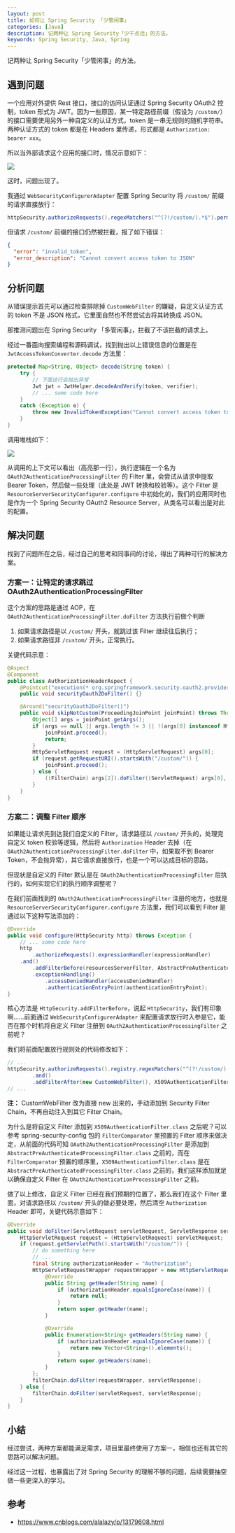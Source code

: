 ```yaml
---
layout: post
title: 如何让 Spring Security 「少管闲事」
categories: [Java]
description: 记两种让 Spring Security「少干点活」的方法。
keywords: Spring Security, Java, Spring
---
```


记两种让 Spring Security「少管闲事」的方法。

## 遇到问题

一个应用对外提供 Rest 接口，接口的访问认证通过 Spring Security OAuth2 控制，token 形式为 JWT。因为一些原因，某一特定路径前缀（假设为 `/custom/`）的接口需要使用另外一种自定义的认证方式，token 是一串无规则的随机字符串。两种认证方式的 token 都是在 Headers 里传递，形式都是 `Authorization: bearer xxx`。

所以当外部请求这个应用的接口时，情况示意如下：

![](/images/posts/java/spring-security-traffic.png)

这时，问题出现了。

我通过 `WebSecurityConfigurerAdapter` 配置 Spring Security 将 `/custom/` 前缀的请求直接放行：

```java
httpSecurity.authorizeRequests().regexMatchers("^(?!/custom/).*$").permitAll();
```

但请求 `/custom/` 前缀的接口仍然被拦截，报了如下错误：

```json
{
  "error": "invalid_token",
  "error_description": "Cannot convert access token to JSON"
}
```

## 分析问题

从错误提示首先可以通过检查排除掉 `CustomWebFilter` 的嫌疑，自定义认证方式的 token 不是 JSON 格式，它里面自然也不然尝试去将其转换成 JSON。

那推测问题出在 Spring Security 「多管闲事」，拦截了不该拦截的请求上。

经过一番面向搜索编程和源码调试，找到抛出以上错误信息的位置是在 `JwtAccessTokenConverter.decode` 方法里：

```java
protected Map<String, Object> decode(String token) {
    try {
        // 下面这行会抛出异常
        Jwt jwt = JwtHelper.decodeAndVerify(token, verifier);
        // ... some code here
    }
    catch (Exception e) {
        throw new InvalidTokenException("Cannot convert access token to JSON", e);
    }
}
```

调用堆栈如下：

![](/images/posts/java/spring-security-callstack.png)

从调用的上下文可以看出（高亮那一行），执行逻辑在一个名为 `OAuth2AuthenticationProcessingFilter` 的 Filter 里，会尝试从请求中提取 Bearer Token，然后做一些处理（此处是 JWT 转换和校验等）。这个 Filter 是 `ResourceServerSecurityConfigurer.configure` 中初始化的，我们的应用同时也是作为一个 Spring Security OAuth2 Resource Server，从类名可以看出是对此的配置。

## 解决问题

找到了问题所在之后，经过自己的思考和同事间的讨论，得出了两种可行的解决方案。

### 方案一：让特定的请求跳过 OAuth2AuthenticationProcessingFilter

这个方案的思路是通过 AOP，在 `OAuth2AuthenticationProcessingFilter.doFilter` 方法执行前做个判断

1. 如果请求路径是以 `/custom/` 开头，就跳过该 Filter 继续往后执行；
2. 如果请求路径非 `/custom/` 开头，正常执行。

关键代码示意：

```java
@Aspect
@Component
public class AuthorizationHeaderAspect {
    @Pointcut("execution(* org.springframework.security.oauth2.provider.authentication.OAuth2AuthenticationProcessingFilter.doFilter(..))")
    public void securityOauth2DoFilter() {}

    @Around("securityOauth2DoFilter()")
    public void skipNotCustom(ProceedingJoinPoint joinPoint) throws Throwable {
        Object[] args = joinPoint.getArgs();
        if (args == null || args.length != 3 || !(args[0] instanceof HttpServletRequest && args[1] instanceof javax.servlet.ServletResponse && args[2] instanceof FilterChain)) {
            joinPoint.proceed();
            return;
        }
        HttpServletRequest request = (HttpServletRequest) args[0];
        if (request.getRequestURI().startsWith("/custom/")) {
            joinPoint.proceed();
        } else {
            ((FilterChain) args[2]).doFilter((ServletRequest) args[0], (ServletResponse) args[1]);
        }
    }
}
```

### 方案二：调整 Filter 顺序 

如果能让请求先到达我们自定义的 Filter，请求路径以 `/custom/` 开头的，处理完自定义 token 校验等逻辑，然后将 `Authorization` Header 去掉（在 `OAuth2AuthenticationProcessingFilter.doFilter` 中，如果取不到 Bearer Token，不会抛异常），其它请求直接放行，也是一个可以达成目标的思路。

但现状是自定义的 Filter 默认是在 `OAuth2AuthenticationProcessingFilter` 后执行的，如何实现它们的执行顺序调整呢？

在我们前面找到的 `OAuth2AuthenticationProcessingFilter` 注册的地方，也就是 `ResourceServerSecurityConfigurer.configure` 方法里，我们可以看到 Filter 是通过以下这种写法添加的：

```java
@Override
public void configure(HttpSecurity http) throws Exception {
    // ... some code here
    http
        .authorizeRequests().expressionHandler(expressionHandler)
    .and()
        .addFilterBefore(resourcesServerFilter, AbstractPreAuthenticatedProcessingFilter.class)
        .exceptionHandling()
            .accessDeniedHandler(accessDeniedHandler)
            .authenticationEntryPoint(authenticationEntryPoint);
}
```

核心方法是 `HttpSecurity.addFilterBefore`，说起 `HttpSecurity`，我们有印象啊……前面通过 `WebSecurityConfigurerAdapter` 来配置请求放行时入参是它，能否在那个时机将自定义 Filter 注册到 `OAuth2AuthenticationProcessingFilter` 之前呢？

我们将前面配置放行规则处的代码修改如下：

```java
// ...
httpSecurity.authorizeRequests().registry.regexMatchers("^(?!/custom/).*$").permitAll()
        .and()
        .addFilterAfter(new CustomWebFilter(), X509AuthenticationFilter.class);
// ...
```

**注：** CustomWebFilter 改为直接 new 出来的，手动添加到 Security Filter Chain，不再自动注入到其它 Filter Chain。

为什么是将自定义 Filter 添加到 `X509AuthenticationFilter.class` 之后呢？可以参考 spring-security-config 包的 `FilterComparator` 里预置的 Filter 顺序来做决定，从前面的代码可知 `OAuth2AuthenticationProcessingFilter` 是添加到 `AbstractPreAuthenticatedProcessingFilter.class` 之前的，而在 `FilterComparator` 预置的顺序里，`X509AuthenticationFilter.class` 是在 `AbstractPreAuthenticatedProcessingFilter.class` 之前的，我们这样添加就足以确保自定义 Filter 在 `OAuth2AuthenticationProcessingFilter` 之前。

做了以上修改，自定义 Filter 已经在我们预期的位置了，那么我们在这个 Filter 里面，对请求路径以 `/custom/` 开头的做必要处理，然后清空 `Authorization` Header 即可，关键代码示意如下：

```java
@Override
public void doFilter(ServletRequest servletRequest, ServletResponse servletResponse, FilterChain filterChain) throws IOException, ServletException {
    HttpServletRequest request = (HttpServletRequest) servletRequest;
    if (request.getServletPath().startsWith("/custom/")) {
        // do something here
        // ...
        final String authorizationHeader = "Authorization";
        HttpServletRequestWrapper requestWrapper = new HttpServletRequestWrapper((HttpServletRequest) servletRequest) {
            @Override
            public String getHeader(String name) {
                if (authorizationHeader.equalsIgnoreCase(name)) {
                    return null;
                }
                return super.getHeader(name);
            }

            @Override
            public Enumeration<String> getHeaders(String name) {
                if (authorizationHeader.equalsIgnoreCase(name)) {
                    return new Vector<String>().elements();
                }
                return super.getHeaders(name);
            }
        };
        filterChain.doFilter(requestWrapper, servletResponse);
    } else {
        filterChain.doFilter(servletRequest, servletResponse);
    }
}
```

## 小结

经过尝试，两种方案都能满足需求，项目里最终使用了方案一，相信也还有其它的思路可以解决问题。

经过这一过程，也暴露出了对 Spring Security 的理解不够的问题，后续需要抽空做一些更深入的学习。

## 参考

- <https://www.cnblogs.com/alalazy/p/13179608.html>
